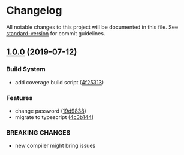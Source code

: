 # Changelog

All notable changes to this project will be documented in this file. See [standard-version](https://github.com/conventional-changelog/standard-version) for commit guidelines.

## [1.0.0](https://github.com/verdaccio/verdaccio-auth-memory/compare/v0.0.4...v1.0.0) (2019-07-12)


### Build System

* add coverage build script ([4f25313](https://github.com/verdaccio/verdaccio-auth-memory/commit/4f25313))


### Features

* change password ([19d9838](https://github.com/verdaccio/verdaccio-auth-memory/commit/19d9838))
* migrate to typescript ([4c3b144](https://github.com/verdaccio/verdaccio-auth-memory/commit/4c3b144))


### BREAKING CHANGES

* new compiler might bring issues
